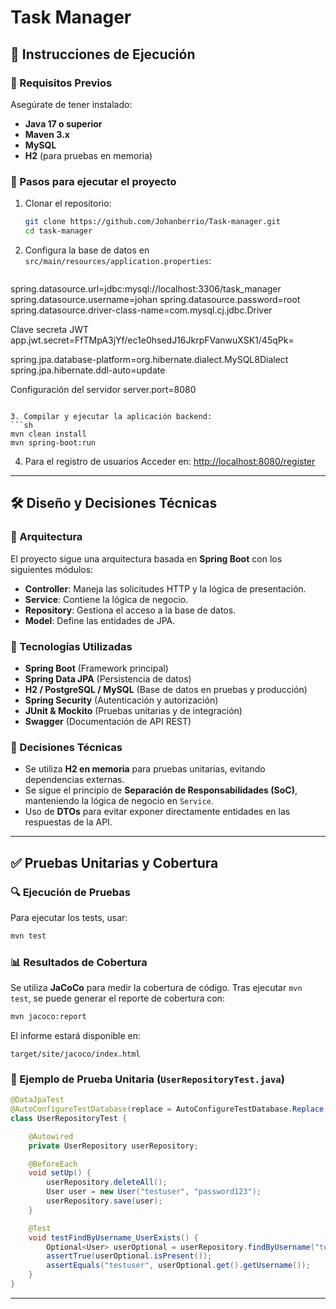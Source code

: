 # Task Manager

## 📌 Instrucciones de Ejecución

### 🔧 Requisitos Previos
Asegúrate de tener instalado:
- **Java 17 o superior**
- **Maven 3.x**
- **MySQL** 
- **H2** (para pruebas en memoria)

### 🚀 Pasos para ejecutar el proyecto
1. Clonar el repositorio:
   ```sh
   git clone https://github.com/Johanberrio/Task-manager.git
   cd task-manager
   ```

2. Configura la base de datos en `src/main/resources/application.properties`:
   ```properties
  spring.datasource.url=jdbc:mysql://localhost:3306/task_manager
  spring.datasource.username=johan
  spring.datasource.password=root
  spring.datasource.driver-class-name=com.mysql.cj.jdbc.Driver
  
  Clave secreta JWT
  app.jwt.secret=FfTMpA3jYf/ec1e0hsedJ16JkrpFVanwuXSK1/45qPk=
  
  spring.jpa.database-platform=org.hibernate.dialect.MySQL8Dialect
  spring.jpa.hibernate.ddl-auto=update
  
  Configuración del servidor
  server.port=8080

   ```

3. Compilar y ejecutar la aplicación backend:
   ```sh
   mvn clean install
   mvn spring-boot:run
   ```

4. Para el registro de usuarios Acceder en: [http://localhost:8080/register](http://localhost:8080/register)

---

## 🛠️ Diseño y Decisiones Técnicas

### 📌 Arquitectura
El proyecto sigue una arquitectura basada en **Spring Boot** con los siguientes módulos:

- **Controller**: Maneja las solicitudes HTTP y la lógica de presentación.
- **Service**: Contiene la lógica de negocio.
- **Repository**: Gestiona el acceso a la base de datos.
- **Model**: Define las entidades de JPA.

### 📌 Tecnologías Utilizadas
- **Spring Boot** (Framework principal)
- **Spring Data JPA** (Persistencia de datos)
- **H2 / PostgreSQL / MySQL** (Base de datos en pruebas y producción)
- **Spring Security** (Autenticación y autorización)
- **JUnit & Mockito** (Pruebas unitarias y de integración)
- **Swagger** (Documentación de API REST)

### 📌 Decisiones Técnicas
- Se utiliza **H2 en memoria** para pruebas unitarias, evitando dependencias externas.
- Se sigue el principio de **Separación de Responsabilidades (SoC)**, manteniendo la lógica de negocio en `Service`.
- Uso de **DTOs** para evitar exponer directamente entidades en las respuestas de la API.

---

## ✅ Pruebas Unitarias y Cobertura

### 🔍 Ejecución de Pruebas
Para ejecutar los tests, usar:
```sh
mvn test
```

### 📊 Resultados de Cobertura
Se utiliza **JaCoCo** para medir la cobertura de código. Tras ejecutar `mvn test`, se puede generar el reporte de cobertura con:
```sh
mvn jacoco:report
```
El informe estará disponible en:
```
target/site/jacoco/index.html
```

### 📌 Ejemplo de Prueba Unitaria (`UserRepositoryTest.java`)
```java
@DataJpaTest
@AutoConfigureTestDatabase(replace = AutoConfigureTestDatabase.Replace.NONE)
class UserRepositoryTest {

    @Autowired
    private UserRepository userRepository;

    @BeforeEach
    void setUp() {
        userRepository.deleteAll();
        User user = new User("testuser", "password123");
        userRepository.save(user);
    }

    @Test
    void testFindByUsername_UserExists() {
        Optional<User> userOptional = userRepository.findByUsername("testuser");
        assertTrue(userOptional.isPresent());
        assertEquals("testuser", userOptional.get().getUsername());
    }
}
```

---


